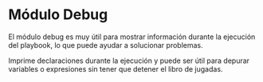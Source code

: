 # Módulo Debug

El módulo debug es muy útil para mostrar información durante la ejecución del playbook, lo que puede ayudar a solucionar problemas.

Imprime declaraciones durante la ejecución y puede ser útil para depurar variables o expresiones sin tener que detener el libro de jugadas.
